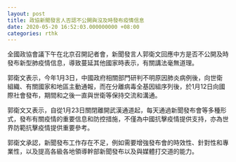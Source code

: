 ```yaml
---
layout: post
title: 政協新聞發言人否認不公開與沒及時發布疫情信息
date: 2020-05-20 16:52:03.000000000 +08:00
categories: rthk
---
```


全國政協會議下午在北京召開記者會，新聞發言人郭衛文回應中方是否不公開及時發布新型肺疫情信息，導致蔓延其他國家時表示，有關講法毫無道理。

郭衛文表示，今年1月3日，中國政府相關部門研判不明原因肺炎病例後，向世衛組織、有關國家和地區主動通報，而在分離病毒全基因組序列後，於1月12日向國際社會發布，期間和之後一直與世衛等保持交流和溝通。

郭衛文又表示，自從1月23日關閉離開武漢通道起，每天通過新聞發布會等多種形式，發布有關疫情的重要信息和防控措施，不僅為中國抗擊疫情提供支持，亦為世界防範抗擊疫情提供重要參考。

郭衛文承認，新聞發布工作存在不足，例如需要增強發布會的時效性、針對性和專業性，以及提高各級各地領導幹部新聞發布以及與媒體打交道的能力。
